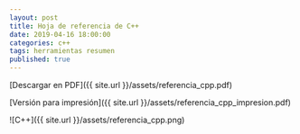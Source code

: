 ```yaml
---
layout: post
title: Hoja de referencia de C++
date: 2019-04-16 18:00:00
categories: c++
tags: herramientas resumen
published: true
---
```


[Descargar en PDF]({{ site.url }}/assets/referencia_cpp.pdf)

[Versión para impresión]({{ site.url }}/assets/referencia_cpp_impresion.pdf)

![C++]({{ site.url }}/assets/referencia_cpp.png)
